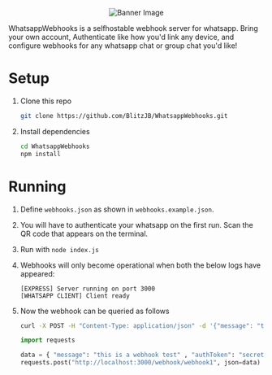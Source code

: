 
<p align="center">
  <img src="https://github.com/BlitzJB/WhatsappWebhooks/assets/88381529/5335a7a1-b299-4630-923b-abc81ae5298e" alt="Banner Image" />
</p>
WhatsappWebhooks is a selfhostable webhook server for whatsapp. Bring your own account, Authenticate like how you'd link any device, and configure webhooks for any whatsapp chat or group chat you'd like!

# Setup
1. Clone this repo
    ```bash
    git clone https://github.com/BlitzJB/WhatsappWebhooks.git
    ```

2. Install dependencies
    ```bash
    cd WhatsappWebhooks
    npm install
    ```

# Running
1. Define `webhooks.json` as shown in `webhooks.example.json`.

2. You will have to authenticate your whatsapp on the first run. Scan the QR code that appears on the terminal.

3. Run with `node index.js`

4. Webhooks will only become operational when both the below logs have appeared:
    ```
    [EXPRESS] Server running on port 3000
    [WHATSAPP CLIENT] Client ready
    ```

5. Now the webhook can be queried as follows
    ```bash
    curl -X POST -H "Content-Type: application/json" -d '{"message": "this is a webhook test", "authToken": "secret token"}' http://localhost:3000/webhook/webhook1
    ```
    ```python
    import requests

    data = { "message": "this is a webhook test" , "authToken": "secret token"}
    requests.post("http://localhost:3000/webhook/webhook1", json=data)
    ```
